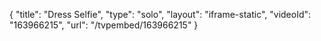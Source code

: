 {
    "title": "Dress Selfie",
    "type": "solo",
    "layout": "iframe-static",
    "videoId": "163966215",
    "url": "\/tvpembed\/163966215"
}